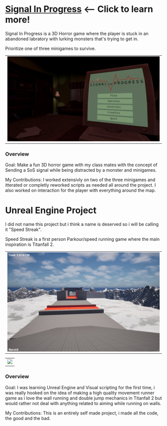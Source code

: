 # [Signal In Progress](https://github.com/sim7234/Portfolio/blob/main/Signal%20In%20Progress.md) <-- Click to learn more! 
Signal In Progress is a 3D Horror game where the player is stuck in an abandoned labratory with lurking monsters that's trying to get in.

Prioritize one of three minigames to survive.

<table>
  <tr>
    <td ><img width="512" height="
" src="Signal_In_Progress\MainMenu.png"/></td>
  </tr>
</table>

### Overview

Goal: Make a fun 3D horror game with my class mates with the concept of Sending a SoS signal while being distracted by a monster and minigames.

My Contributions: I worked extensivly on two of the three minigames and itterated or completly reworked scripts as needed all around the project.
I also worked on interaction for the player with everything around the map.


# Unreal Engine Project

I did not name this project but i think a name is deserved so i will be calling it "Speed Streak".

Speed Streak is a first person Parkour/speed running game where the main inspiration is Titanfall 2.


<table>
  <tr>
    <td ><img width="512" height="
" src="Unreal\level1.png"/></td>
  </tr>
</table>

<table>
  <tr>
    <td ><img width="512" height="
" src="Unreal\UnrealRun.gif"/></td>
  </tr>
</table>

### Overview

Goal: I was learning Unreal Engine and Visual scripting for the first time, i was really hooked on the idea of making a high quality movement runner game as i love the wall running and double jump mechanics in Titanfall 2 but would rather not deal with anything related to aiming while running on walls.

My Contributions: This is an entirely self made project, i made all the code, the good and the bad.